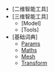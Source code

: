 <!-- docs/_sidebar.md -->
* [二维智能工具]
* [三维智能工具]
    * [Model]
    * [Tools]
* [基础词典]
    * [Params](Markdown\Params.md)
    * [Maths](Markdown\Maths.md)
    * [Mesh](Markdown\Mesh.md)
    * [Transform](Markdown\transform.md)